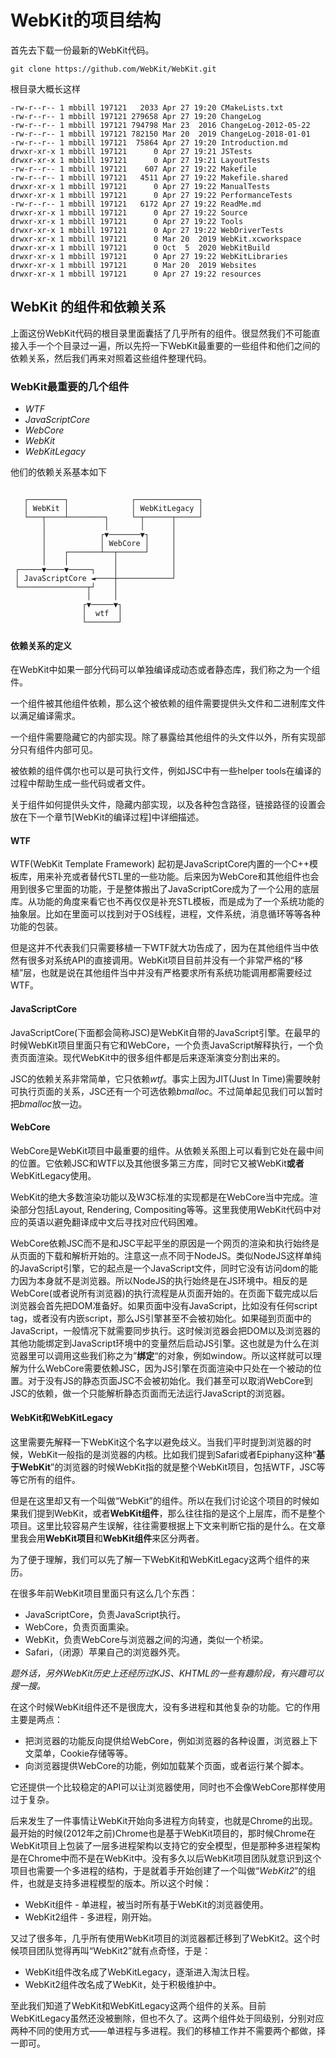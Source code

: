 # WebKit的项目结构

首先去下载一份最新的WebKit代码。

```shell
git clone https://github.com/WebKit/WebKit.git
```
根目录大概长这样
```shell
-rw-r--r-- 1 mbbill 197121   2033 Apr 27 19:20 CMakeLists.txt
-rw-r--r-- 1 mbbill 197121 279658 Apr 27 19:20 ChangeLog
-rw-r--r-- 1 mbbill 197121 794798 Mar 23  2016 ChangeLog-2012-05-22
-rw-r--r-- 1 mbbill 197121 782150 Mar 20  2019 ChangeLog-2018-01-01
-rw-r--r-- 1 mbbill 197121  75864 Apr 27 19:20 Introduction.md
drwxr-xr-x 1 mbbill 197121      0 Apr 27 19:21 JSTests
drwxr-xr-x 1 mbbill 197121      0 Apr 27 19:21 LayoutTests
-rw-r--r-- 1 mbbill 197121    607 Apr 27 19:22 Makefile
-rw-r--r-- 1 mbbill 197121   4511 Apr 27 19:22 Makefile.shared
drwxr-xr-x 1 mbbill 197121      0 Apr 27 19:22 ManualTests
drwxr-xr-x 1 mbbill 197121      0 Apr 27 19:22 PerformanceTests
-rw-r--r-- 1 mbbill 197121   6172 Apr 27 19:22 ReadMe.md
drwxr-xr-x 1 mbbill 197121      0 Apr 27 19:22 Source
drwxr-xr-x 1 mbbill 197121      0 Apr 27 19:22 Tools
drwxr-xr-x 1 mbbill 197121      0 Apr 27 19:22 WebDriverTests
drwxr-xr-x 1 mbbill 197121      0 Mar 20  2019 WebKit.xcworkspace
drwxr-xr-x 1 mbbill 197121      0 Oct  5  2020 WebKitBuild
drwxr-xr-x 1 mbbill 197121      0 Apr 27 19:22 WebKitLibraries
drwxr-xr-x 1 mbbill 197121      0 Mar 20  2019 Websites
drwxr-xr-x 1 mbbill 197121      0 Apr 27 19:22 resources
```

## WebKit 的组件和依赖关系

上面这份WebKit代码的根目录里面囊括了几乎所有的组件。很显然我们不可能直接入手一个个目录过一遍，所以先捋一下WebKit最重要的一些组件和他们之间的依赖关系，然后我们再来对照着这些组件整理代码。

### WebKit最重要的几个组件

- *WTF*
- *JavaScriptCore*
- *WebCore*
- *WebKit*
- *WebKitLegacy*

他们的依赖关系基本如下

```

   ┌────────┐              ┌──────────────┐
   │ WebKit │              │ WebKitLegacy │
   └───┬────┴────────┐     └─┬──────┬─────┘
       │             │       │      │
       │            ┌▼───────▼┐     │
       │            │ WebCore │     │
       │    ┌───────┴──┬──────┘     │
       │    │          │            │
 ┌─────▼────▼─────┐    │            │
 │ JavaScriptCore ◄────┼────────────┘
 └───────────────┬┘    │
                 │     │
                ┌▼─────▼┐
                │  wtf  │
                └───────┘
```

#### 依赖关系的定义

在WebKit中如果一部分代码可以单独编译成动态或者静态库，我们称之为一个组件。

一个组件被其他组件依赖，那么这个被依赖的组件需要提供头文件和二进制库文件以满足编译需求。

一个组件需要隐藏它的内部实现。除了暴露给其他组件的头文件以外，所有实现部分只有组件内部可见。

被依赖的组件偶尔也可以是可执行文件，例如JSC中有一些helper tools在编译的过程中帮助生成一些代码或者文件。

关于组件如何提供头文件，隐藏内部实现，以及各种包含路径，链接路径的设置会放在下一个章节[WebKit的编译过程]中详细描述。

#### WTF

WTF(WebKit Template Framework) 起初是JavaScriptCore内置的一个C++模板库，用来补充或者替代STL里的一些功能。后来因为WebCore和其他组件也会用到很多它里面的功能，于是整体搬出了JavaScriptCore成为了一个公用的底层库。从功能的角度来看它也不再仅仅是补充STL模板，而是成为了一个系统功能的抽象层。比如在里面可以找到对于OS线程，进程，文件系统，消息循环等等各种功能的包装。

但是这并不代表我们只需要移植一下WTF就大功告成了，因为在其他组件当中依然有很多对系统API的直接调用。WebKit项目目前并没有一个非常严格的“移植”层，也就是说在其他组件当中并没有严格要求所有系统功能调用都需要经过WTF。

#### JavaScriptCore

JavaScriptCore(下面都会简称JSC)是WebKit自带的JavaScript引擎。在最早的时候WebKit项目里面只有它和WebCore，一个负责JavaScript解释执行，一个负责页面渲染。现代WebKit中的很多组件都是后来逐渐演变分割出来的。

JSC的依赖关系非常简单，它只依赖*wtf*。事实上因为JIT(Just In Time)需要映射可执行页面的关系，JSC还有一个可选依赖*bmalloc*。不过简单起见我们可以暂时把*bmalloc*放一边。

#### WebCore

WebCore是WebKit项目中最重要的组件。从依赖关系图上可以看到它处在最中间的位置。它依赖JSC和WTF以及其他很多第三方库，同时它又被WebKit**或者**WebKitLegacy使用。

WebKit的绝大多数渲染功能以及W3C标准的实现都是在WebCore当中完成。渲染部分包括Layout, Rendering, Compositing等等。这里我使用WebKit代码中对应的英语以避免翻译成中文后寻找对应代码困难。

WebCore依赖JSC而不是和JSC平起平坐的原因是一个网页的渲染和执行始终是从页面的下载和解析开始的。注意这一点不同于NodeJS。类似NodeJS这样单纯的JavaScript引擎，它的起点是一个JavaScript文件，同时它没有访问dom的能力因为本身就不是浏览器。所以NodeJS的执行始终是在JS环境中。相反的是WebCore(或者说所有浏览器)的执行流程是从页面开始的。在页面下载完成以后浏览器会首先把DOM准备好。如果页面中没有JavaScript，比如没有任何script tag，或者没有内嵌script，那么JS引擎甚至不会被初始化。如果碰到页面中的JavaScript，一般情况下就需要同步执行。这时候浏览器会把DOM以及浏览器的其他功能绑定到JavaScript环境中的变量然后启动JS引擎。这也就是为什么在浏览器里可以调用这些我们称之为”**绑定**“的对象，例如window。所以这样就可以理解为什么WebCore需要依赖JSC，因为JS引擎在页面渲染中只处在一个被动的位置。对于没有JS的静态页面JSC不会被初始化。我们甚至可以取消WebCore到JSC的依赖，做一个只能解析静态页面而无法运行JavaScript的浏览器。

#### WebKit和WebKitLegacy

这里需要先解释一下WebKit这个名字以避免歧义。当我们平时提到浏览器的时候，WebKit一般指的是浏览器的内核。比如我们提到Safari或者Epiphany这种“**基于WebKit**”的浏览器的时候WebKit指的就是整个WebKit项目，包括WTF，JSC等等它所有的组件。

但是在这里却又有一个叫做“WebKit”的组件。所以在我们讨论这个项目的时候如果我们提到WebKit，或者**WebKit组件**，那么往往指的是这个上层库，而不是整个项目。这里比较容易产生误解，往往需要根据上下文来判断它指的是什么。在文章里我会用**WebKit项目**和**WebKit组件**来区分两者。

为了便于理解，我们可以先了解一下WebKit和WebKitLegacy这两个组件的来历。

在很多年前WebKit项目里面只有这么几个东西：

- JavaScriptCore，负责JavaScript执行。
- WebCore，负责页面熏染。
- WebKit，负责WebCore与浏览器之间的沟通，类似一个桥梁。
- Safari，（闭源）苹果自己的浏览器外壳。

*题外话，另外WebKit历史上还经历过KJS、KHTML的一些有趣阶段，有兴趣可以搜一搜。*

在这个时候WebKit组件还不是很庞大，没有多进程和其他复杂的功能。它的作用主要是两点：

- 把浏览器的功能反向提供给WebCore，例如浏览器的各种设置，浏览器上下文菜单，Cookie存储等等。
- 向浏览器提供WebCore的功能，例如加载某个页面，或者运行某个脚本。

它还提供一个比较稳定的API可以让浏览器使用，同时也不会像WebCore那样使用过于复杂。

后来发生了一件事情让WebKit开始向多进程方向转变，也就是Chrome的出现。最开始的时候(2012年之前)Chrome也是基于WebKit项目的，那时候Chrome在WebKit项目上包装了一层多进程架构以支持它的安全模型，但是那种多进程架构是在Chrome中而不是在WebKit中。没有多久以后WebKit项目团队就意识到这个项目也需要一个多进程的结构，于是就着手开始创建了一个叫做“*WebKit2*”的组件，也就是支持多进程模型的版本。所以这个时候：

- WebKit组件 - 单进程，被当时所有基于WebKit的浏览器使用。
- WebKit2组件 - 多进程，刚开始。

又过了很多年，几乎所有使用WebKit项目的浏览器都迁移到了WebKit2。这个时候项目团队觉得再叫“WebKit2”就有点奇怪，于是：

- WebKit组件改名成了WebKitLegacy，逐渐进入淘汰日程。
- WebKit2组件改名成了WebKit，处于积极维护中。

至此我们知道了WebKit和WebKitLegacy这两个组件的关系。目前WebKitLegacy虽然还没被删除，但也不久了。这两个组件处于同级别，分别对应两种不同的使用方式——单进程与多进程。我们的移植工作并不需要两个都做，择一即可。



